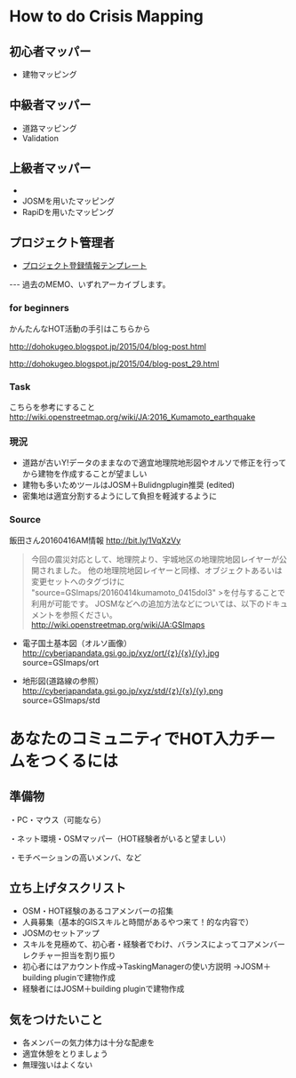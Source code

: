 # How to do Crisis Mapping

## 初心者マッパー
* 建物マッピング

## 中級者マッパー
* 道路マッピング
* Validation

## 上級者マッパー
* 
* JOSMを用いたマッピング
* RapiDを用いたマッピング

## プロジェクト管理者
* [プロジェクト登録情報テンプレート](https://github.com/dronebird/mapping/issues/4)





--- 過去のMEMO、いずれアーカイブします。

### for beginners
かんたんなHOT活動の手引はこちらから

http://dohokugeo.blogspot.jp/2015/04/blog-post.html

http://dohokugeo.blogspot.jp/2015/04/blog-post_29.html

### Task
こちらを参考にすること
http://wiki.openstreetmap.org/wiki/JA:2016_Kumamoto_earthquake


### 現況
* 道路が古いY!データのままなので適宜地理院地形図やオルソで修正を行ってから建物を作成することが望ましい
* 建物も多いためツールはJOSM＋Bulidngplugin推奨 (edited)
* 密集地は適宜分割するようにして負担を軽減するように

### Source


飯田さん20160416AM情報
http://bit.ly/1VqXzVy
>今回の震災対応として、地理院より、宇城地区の地理院地図レイヤーが公開されました。
>他の地理院地図レイヤーと同様、オブジェクトあるいは変更セットへのタグづけに "source=GSImaps/20160414kumamoto_0415dol3" >を付与することで利用が可能です。
>JOSMなどへの追加方法などについては、以下のドキュメントを参照ください。
>http://wiki.openstreetmap.org/wiki/JA:GSImaps


* 電子国土基本図（オルソ画像）
http://cyberjapandata.gsi.go.jp/xyz/ort/{z}/{x}/{y}.jpg
source=GSImaps/ort

* 地形図(道路線の参照）
http://cyberjapandata.gsi.go.jp/xyz/std/{z}/{x}/{y}.png
source=GSImaps/std


# あなたのコミュニティでHOT入力チームをつくるには

## 準備物
・PC・マウス（可能なら）

・ネット環境・OSMマッパー（HOT経験者がいると望ましい）

・モチベーションの高いメンバ、など

## 立ち上げタスクリスト
* OSM・HOT経験のあるコアメンバーの招集
* 人員募集（基本的GISスキルと時間があるやつ来て！的な内容で）
* JOSMのセットアップ
* スキルを見極めて、初心者・経験者でわけ、バランスによってコアメンバーレクチャー担当を割り振り
* 初心者にはアカウント作成→TaskingManagerの使い方説明
→JOSM＋building pluginで建物作成
* 経験者にはJOSM＋building pluginで建物作成

## 気をつけたいこと
* 各メンバーの気力体力は十分な配慮を
* 適宜休憩をとりましょう
* 無理強いはよくない

